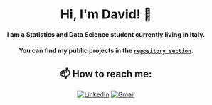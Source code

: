 <div align="center">

# Hi, I'm David! 👋



#### I am a Statistics and Data Science student currently living in Italy.

#### You can find my public projects in the [`repository section`](https://github.com/DavidAlexanderMoe?tab=repositories).

## 📫 **How to reach me:**
[![LinkedIn](https://img.shields.io/badge/LinkedIn-0077B5?style=for-the-badge&logo=linkedin&logoColor=white)](https://www.linkedin.com/in/david-alexander-moe-a9674224a/)
[![Gmail](https://img.shields.io/badge/Gmail-D14836?style=for-the-badge&logo=gmail&logoColor=white)](mailto:Davidalexander100@hotmail.com)

</div>
